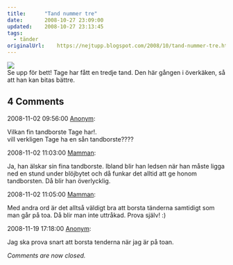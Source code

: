 ```yaml
---
title:		"Tand nummer tre"
date:		2008-10-27 23:09:00
updated:	2008-10-27 23:13:45
tags: 
  - tänder	
originalUrl:	https://nejtupp.blogspot.com/2008/10/tand-nummer-tre.html
---
```


<img src="../../../../img/_MG_7835_1024pix-pola02.jpg"><br>Se upp för bett! Tage har fått en tredje tand. Den här gången i överkäken, så att han kan bitas bättre.

<div class="comments">
	<div class="comments-header"><h2>4 Comments</h2></div>
	<div class="comments-body">
			<div class="comment" id="comment-2988290718107033220">
				<p class="comment-header">
					<date datetime="2008-11-02T09:56:00.000+01:00">2008-11-02 09:56:00</date> 
					<a href="undefined" rel="nofollow">Anonym</a>:
				</p>
				<div class="comment-content"><p>Vilkan fin tandborste Tage har!.<BR/>vill verkligen Tage ha en sån tandborste????</p></div>
				<div class="comment-footer"></div>
			</div>
			<div class="comment" id="comment-5402399597510546753">
				<p class="comment-header">
					<date datetime="2008-11-02T11:03:00.000+01:00">2008-11-02 11:03:00</date> 
					<a href="https://www.blogger.com/profile/15863123892860534613" rel="nofollow">Mamman</a>:
				</p>
				<div class="comment-content"><p>Ja, han älskar sin fina tandborste. Ibland blir han ledsen när han måste ligga ned en stund under blöjbytet och då funkar det alltid att ge honom tandborsten. Då blir han överlycklig.</p></div>
				<div class="comment-footer"></div>
			</div>
			<div class="comment" id="comment-3307229796182725561">
				<p class="comment-header">
					<date datetime="2008-11-02T11:05:00.000+01:00">2008-11-02 11:05:00</date> 
					<a href="https://www.blogger.com/profile/15863123892860534613" rel="nofollow">Mamman</a>:
				</p>
				<div class="comment-content"><p>Med andra ord är det alltså väldigt bra att borsta tänderna samtidigt som man går på toa. Då blir man inte uttråkad. Prova själv! :)</p></div>
				<div class="comment-footer"></div>
			</div>
			<div class="comment" id="comment-4237514373275034783">
				<p class="comment-header">
					<date datetime="2008-11-19T17:18:00.000+01:00">2008-11-19 17:18:00</date> 
					<a href="undefined" rel="nofollow">Anonym</a>:
				</p>
				<div class="comment-content"><p>Jag ska prova snart att borsta tenderna när jag är på toan.</p></div>
				<div class="comment-footer"></div>
			</div></div>
	<p class="comments-footer"><em>Comments are now closed.</em></p>
</div>